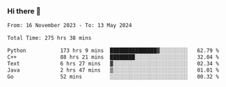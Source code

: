 ### Hi there 👋

<!--
**floyiac/floyiac** is a ✨ _special_ ✨ repository because its `README.md` (this file) appears on your GitHub profile.

Here are some ideas to get you started:

- 🔭 I’m currently working on ...
- 🌱 I’m currently learning ...
- 👯 I’m looking to collaborate on ...
- 🤔 I’m looking for help with ...
- 💬 Ask me about ...
- 📫 How to reach me: ...
- 😄 Pronouns: ...
- ⚡ Fun fact: ...
-->

<!--START_SECTION:waka-->

```txt
From: 16 November 2023 - To: 13 May 2024

Total Time: 275 hrs 38 mins

Python           173 hrs 9 mins  ███████████████▓░░░░░░░░░   62.79 %
C++              88 hrs 21 mins  ████████░░░░░░░░░░░░░░░░░   32.04 %
Text             6 hrs 27 mins   ▓░░░░░░░░░░░░░░░░░░░░░░░░   02.34 %
Java             2 hrs 47 mins   ▒░░░░░░░░░░░░░░░░░░░░░░░░   01.01 %
Go               52 mins         ░░░░░░░░░░░░░░░░░░░░░░░░░   00.32 %
```

<!--END_SECTION:waka-->
